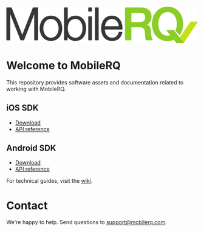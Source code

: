![MobileRQ](MobileRQ-logo.png)

# Welcome to MobileRQ

This repository provides software assets and documentation related to working with MobileRQ.

## iOS SDK

* [Download](dist/mrq-sdk-ios)
* [API reference](https://mobilerq.github.io/mobilerq/MRQSDK-1.4.0-docs/html/index.html)

## Android SDK

* [Download](dist/mrq-sdk-android)
* [API reference](http://todo)

For technical guides, visit the [wiki](https://github.com/mobilerq/mobilerq/wiki).

# Contact

We're happy to help. Send questions to support@mobilerq.com.
